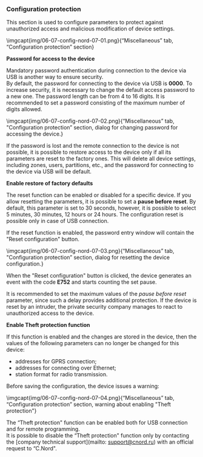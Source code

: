 ### Configuration protection

This section is used to configure parameters to protect against unauthorized access and malicious modification of device settings.

\imgcapt{img/06-07-config-nord-07-01.png}{“Miscellaneous” tab, “Configuration protection” section}


**Password for access to the device**

Mandatory password authentication during connection to the device via USB is another way to ensure security.   
By default, the password for connecting to the device via USB is **0000**. To increase security, it is necessary to change the default access password to a new one. The password length can be from 4 to 16 digits. It is recommended to set a password consisting of the maximum number of digits allowed.   

\imgcapt{img/06-07-config-nord-07-02.png}{“Miscellaneous” tab, "Configuration protection” section, dialog for changing password for accessing the device.}

If the password is lost and the remote connection to the device is not possible, it is possible to restore access to the device only if all its parameters are reset to the factory ones. This will delete all device settings, including zones, users, partitions, etc., and the password for connecting to the device via USB will be default.
   

**Enable restore of factory defaults**  

The reset function can be enabled or disabled for a specific device. If you allow resetting the parameters, it is possible to set a **pause before reset**. By default, this parameter is set to 30 seconds, however, it is possible to select 5 minutes, 30 minutes, 12 hours or 24 hours. The configuration reset is possible only in case of USB connection.

If the reset function is enabled, the password entry window will contain the "Reset configuration" button.

\imgcapt{img/06-07-config-nord-07-03.png}{“Miscellaneous” tab, "Configuration protection” section, dialog for resetting the device configuration.}

When the "Reset configuration" button is clicked, the device generates an event with the code **E752** and starts counting the set pause.

It is recommended to set the maximum values of the *pause before reset* parameter, since such a delay provides additional protection. If the device is reset by an intruder, the private security company manages to react to unauthorized access to the device.
   

**Enable Theft protection function**

If this function is enabled and the changes are stored in the device, then the values of the following parameters can no longer be changed for this device:

* addresses for GPRS connection;
* addresses for connecting over Ethernet;
* station format for radio transmission.   

Before saving the configuration, the device issues a warning:

\imgcapt{img/06-07-config-nord-07-04.png}{“Miscellaneous” tab, “Configuration protection” section, warning about enabling "Theft protection"}

The “Theft protection" function can be enabled both for USB connection and for remote programming.   
It is possible to disable the “Theft protection" function only by contacting the [company technical support](mailto: support@cnord.ru) with an official request to “C.Nord".

